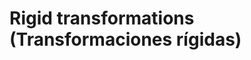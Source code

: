 
#   Rigid transformations (Transformaciones rígidas)

<!--
#T# Table of contents

#C# 

#T# Beginning of content
-->